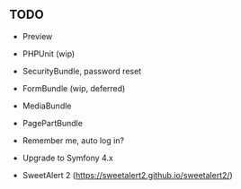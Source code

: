 ## TODO ##
- Preview
- PHPUnit (wip)

- SecurityBundle, password reset
- FormBundle (wip, deferred)
- MediaBundle
- PagePartBundle

- Remember me, auto log in?

- Upgrade to Symfony 4.x

- SweetAlert 2 (https://sweetalert2.github.io/sweetalert2/)